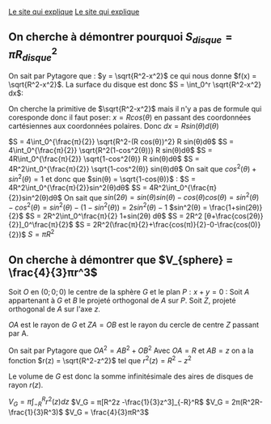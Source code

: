[Le site qui explique](https://www.mathweb.fr/euclide/2019/05/18/pourquoi-laire-dun-disque-est-egale-a-pi-r2/)
[Le site qui explique](https://www.mathweb.fr/euclide/2020/10/10/pourquoi-le-volume-dune-sphere-est-egal-a-frac43pi-r3-explications-avec-les-integrales/)

## On cherche à démontrer pourquoi $S_{disque} = πR_{disque}^2$

On sait par Pytagore que : $y = \sqrt{R^2-x^2}$ ce qui nous donne $f(x) = \sqrt{R^2-x^2}$.
La surface du disque est donc $S = \int_0^r \sqrt{R^2-x^2} dx$:

On cherche la primitive de $\sqrt{R^2-x^2}$ mais il n'y a pas de formule qui coresponde donc il faut poser: $x = R cos(θ)$ en passant des coordonnées cartésiennes aux coordonnées polaires.
Donc $dx = R sin(θ)d(θ)$

$S = 4\int_0^{\frac{π}{2}} \sqrt{R^2-(R cos(θ))^2} R  sin(θ)dθ$
$S = 4\int_0^{\frac{π}{2}} \sqrt{R^2(1-cos^2(θ))} R sin(θ)dθ$
$S = 4R\int_0^{\frac{π}{2}} \sqrt{1-cos^2(θ)} R sin(θ)dθ$
$S = 4R^2\int_0^{\frac{π}{2}} \sqrt{1-cos^2(θ)} sin(θ)dθ$
On sait que $cos^2(θ) + sin^2(θ) = 1$ et donc que $sin(θ) = \sqrt{1-cos(θ)}$ :
$S = 4R^2\int_0^{\frac{π}{2}}sin^2(θ)dθ$
$S = 4R^2\int_0^{\frac{π}{2}}sin^2(θ)dθ$
On sait que $sin(2θ) = sin(θ)sin(θ)-cos(θ)cos(θ) = sin^2(θ) -cos^2(θ)  = sin^2(θ)-(1-sin^2(θ)) = 2sin^2(θ)-1$
$sin^2(θ) = \frac{1+sin(2θ)}{2}$
$S = 2R^2\int_0^\frac{π}{2} 1+sin(2θ) dθ$
$S = 2R^2 [θ+\frac{cos(2θ)}{2}]_0^\frac{π}{2}$
$S = 2R^2(\frac{π}{2}+\frac{cos(π)}{2}-0-\frac{cos(0)}{2})$
$S = πR^2$

## On cherche à démontrer que $V_{sphere} = \frac{4}{3}πr^3$

Soit $O$ en $(0;0;0)$ le centre de la sphère $G$ et le plan $P : x+y=0$ :
Soit $A$ appartenant à $G$ et $B$ le projeté orthogonal de $A$ sur $P$.
Soit $Z$, projeté orthogonal de $A$ sur l'axe $z$.

$OA$ est le rayon de $G$ et $ZA = OB$ est le rayon du cercle de centre $Z$ passant par A.

On sait par Pytagore que $OA^2 = AB^2 + OB^2$
Avec $OA=R$ et $AB = z$ on a la fonction $r(z) = \sqrt{R^2-z^2}$ tel que $r^2(z) = R^2 - z^2$

Le volume de $G$ est donc la somme infinitésimale des aires de disques de rayon $r(z)$.

$V_G = π\int_{-R}^R r^2(z) dz$
$V_G = π[R^2z -\frac{1}{3}z^3]_{-R}^R$
$V_G = 2π(R^2R-\frac{1}{3}R^3)$
$V_G = \frac{4}{3}πR^3$ 